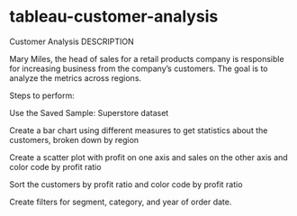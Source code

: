 # tableau-customer-analysis
Customer Analysis
DESCRIPTION

Mary Miles, the head of sales for a retail products company is responsible for increasing business from the company’s customers. The goal is to analyze the metrics across regions.

 

Steps to perform:

Use the Saved Sample: Superstore dataset

Create a bar chart using different measures to get statistics about the customers, broken down by region

Create a scatter plot with profit on one axis and sales on the other axis and color code by profit ratio

Sort the customers by profit ratio and color code by profit ratio

Create filters for segment, category, and year of order date.
